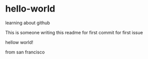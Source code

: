 # hello-world
learning about github


This is someone writing this readme for first commit for first issue

hellow world!

from san francisco
